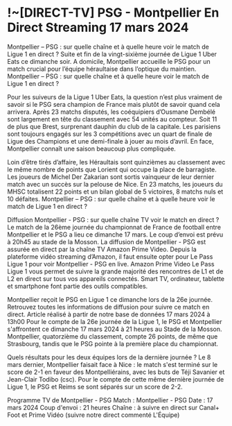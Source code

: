 <h1>!~[DIRECT-TV] PSG - Montpellier En Direct Streaming 17 mars 2024</h1>
Montpellier – PSG : sur quelle chaîne et à quelle heure voir le match de Ligue 1 en direct ? Suite et fin de la vingt-sixième journée de Ligue 1 Uber Eats ce dimanche soir. A domicile, Montpellier accueille le PSG pour un match crucial pour l’équipe héraultaise dans l’optique du maintien. Montpellier – PSG : sur quelle chaîne et à quelle heure voir le match de Ligue 1 en direct ?

Pour les suiveurs de la Ligue 1 Uber Eats, la question n’est plus vraiment de savoir si le PSG sera champion de France mais plutôt de savoir quand cela arrivera. Après 23 matchs disputés, les coéquipiers d’Ousmane Dembélé sont largement en tête du classement avec 54 unités au compteur. Soit 11 de plus que Brest, surprenant dauphin du club de la capitale. Les parisiens sont toujours engagés sur les 3 compétitions avec un quart de finale de Ligue des Champions et une demi-finale à jouer au mois d’avril. En face, Montpellier connaît une saison beaucoup plus compliquée.

Loin d’être tirés d’affaire, les Héraultais sont quinzièmes au classement avec le même nombre de points que Lorient qui occupe la place de barragiste. Les joueurs de Michel Der Zakarian sont sortis vainqueur de leur dernier match avec un succès sur la pelouse de Nice. En 23 matchs, les joueurs du MHSC totalisent 22 points et un bilan global de 5 victoires, 8 matchs nuls et 10 défaites. Montpellier – PSG : sur quelle chaîne et à quelle heure voir le match de Ligue 1 en direct ?

Diffusion Montpellier - PSG : sur quelle chaîne TV voir le match en direct ? Le match de la 26ème journée du championnat de France de football entre Montpellier et le PSG a lieu ce dimanche 17 mars. Le coup d’envoi est prévu à 20h45 au stade de la Mosson. La diffusion de Montpellier - PSG est assurée en direct par la chaîne TV Amazon Prime Video. Depuis la plateforme vidéo streaming d’Amazon, il faut ensuite opter pour Le Pass Ligue 1 pour voir Montpellier - PSG en live. Amazon Prime Video Le Pass Ligue 1 vous permet de suivre la grande majorité des rencontres de L1 et de L2 en direct sur tous vos appareils connectés. Smart TV, ordinateur, tablette et smartphone font partie des outils compatibles.

Montpellier reçoit le PSG en Ligue 1 ce dimanche lors de la 26e journée. Retrouvez toutes les informations de diffusion pour suivre ce match en direct. Article réalisé à partir de notre base de données 17 mars 2024 à 13h00 Pour le compte de la 26e journée de la Ligue 1, le PSG et Montpellier s'affrontent ce dimanche 17 mars 2024 à 21 heures au Stade de la Mosson. Montpellier, quatorzième du classement, compte 26 points, de même que Strasbourg, tandis que le PSG pointe à la première place du championnat.

Quels résultats pour les deux équipes lors de la dernière journée ? Le 8 mars dernier, Montpellier faisait face à Nice : le match s'est terminé sur le score de 2-1 en faveur des Montpelliérains, avec les buts de Téji Savanier et Jean-Clair Todibo (csc). Pour le compte de cette même dernière journée de Ligue 1, le PSG et Reims se sont séparés sur un score de 2-2.

Programme TV de Montpellier - PSG Match : Montpellier - PSG Date : 17 mars 2024 Coup d'envoi : 21 heures Chaîne : à suivre en direct sur Canal+ Foot et Prime Vidéo (suivre notre direct commenté L'Équipe)
